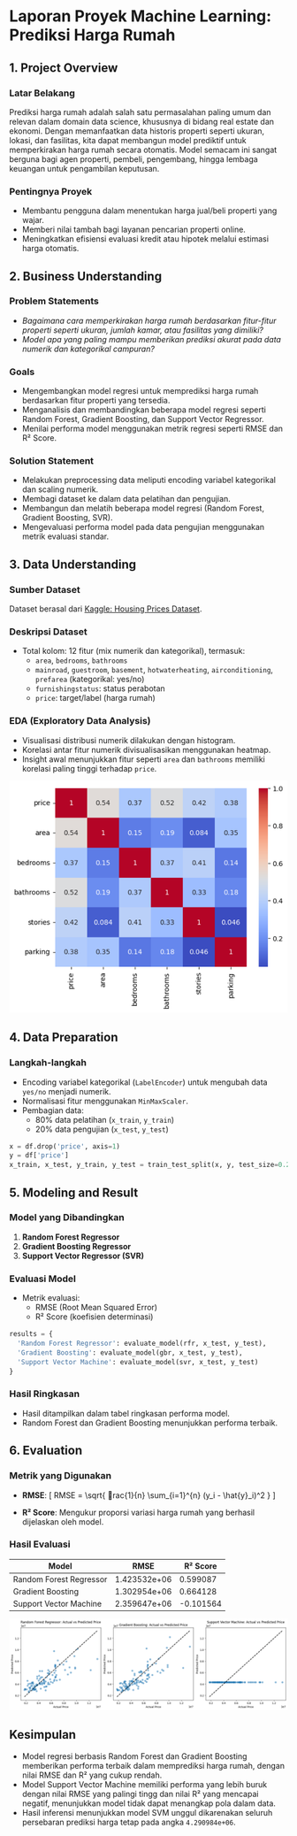 # Laporan Proyek Machine Learning: Prediksi Harga Rumah

## 1. Project Overview

### Latar Belakang
Prediksi harga rumah adalah salah satu permasalahan paling umum dan relevan dalam domain data science, khususnya di bidang real estate dan ekonomi. Dengan memanfaatkan data historis properti seperti ukuran, lokasi, dan fasilitas, kita dapat membangun model prediktif untuk memperkirakan harga rumah secara otomatis. Model semacam ini sangat berguna bagi agen properti, pembeli, pengembang, hingga lembaga keuangan untuk pengambilan keputusan.

### Pentingnya Proyek
- Membantu pengguna dalam menentukan harga jual/beli properti yang wajar.
- Memberi nilai tambah bagi layanan pencarian properti online.
- Meningkatkan efisiensi evaluasi kredit atau hipotek melalui estimasi harga otomatis.

## 2. Business Understanding

### Problem Statements
- *Bagaimana cara memperkirakan harga rumah berdasarkan fitur-fitur properti seperti ukuran, jumlah kamar, atau fasilitas yang dimiliki?*
- *Model apa yang paling mampu memberikan prediksi akurat pada data numerik dan kategorikal campuran?*

### Goals
- Mengembangkan model regresi untuk memprediksi harga rumah berdasarkan fitur properti yang tersedia.
- Menganalisis dan membandingkan beberapa model regresi seperti Random Forest, Gradient Boosting, dan Support Vector Regressor.
- Menilai performa model menggunakan metrik regresi seperti RMSE dan R² Score.

### Solution Statement
- Melakukan preprocessing data meliputi encoding variabel kategorikal dan scaling numerik.
- Membagi dataset ke dalam data pelatihan dan pengujian.
- Membangun dan melatih beberapa model regresi (Random Forest, Gradient Boosting, SVR).
- Mengevaluasi performa model pada data pengujian menggunakan metrik evaluasi standar.

## 3. Data Understanding

### Sumber Dataset
Dataset berasal dari [Kaggle: Housing Prices Dataset](https://www.kaggle.com/datasets/yasserh/housing-prices-dataset).

### Deskripsi Dataset
- Total kolom: 12 fitur (mix numerik dan kategorikal), termasuk:
  - `area`, `bedrooms`, `bathrooms`
  - `mainroad`, `guestroom`, `basement`, `hotwaterheating`, `airconditioning`, `prefarea` (kategorikal: yes/no)
  - `furnishingstatus`: status perabotan
  - `price`: target/label (harga rumah)

### EDA (Exploratory Data Analysis)
- Visualisasi distribusi numerik dilakukan dengan histogram.
- Korelasi antar fitur numerik divisualisasikan menggunakan heatmap.
- Insight awal menunjukkan fitur seperti `area` dan `bathrooms` memiliki korelasi paling tinggi terhadap `price`.

![heatmap](images/eda_heatmap.png) 

## 4. Data Preparation

### Langkah-langkah
- Encoding variabel kategorikal (`LabelEncoder`) untuk mengubah data `yes/no` menjadi numerik.
- Normalisasi fitur menggunakan `MinMaxScaler`.
- Pembagian data:
  - 80% data pelatihan (`x_train`, `y_train`)
  - 20% data pengujian (`x_test`, `y_test`)

```python
x = df.drop('price', axis=1)
y = df['price']
x_train, x_test, y_train, y_test = train_test_split(x, y, test_size=0.2)
```

## 5. Modeling and Result

### Model yang Dibandingkan
1. **Random Forest Regressor**
2. **Gradient Boosting Regressor**
3. **Support Vector Regressor (SVR)**

### Evaluasi Model
- Metrik evaluasi:
  - RMSE (Root Mean Squared Error)
  - R² Score (koefisien determinasi)

```python
results = {
  'Random Forest Regressor': evaluate_model(rfr, x_test, y_test),
  'Gradient Boosting': evaluate_model(gbr, x_test, y_test),
  'Support Vector Machine': evaluate_model(svr, x_test, y_test)
}
```

### Hasil Ringkasan
- Hasil ditampilkan dalam tabel ringkasan performa model.
- Random Forest dan Gradient Boosting menunjukkan performa terbaik.

## 6. Evaluation

### Metrik yang Digunakan

- **RMSE**:
\[
RMSE = \sqrt{ rac{1}{n} \sum_{i=1}^{n} (y_i - \hat{y}_i)^2 }
\]

- **R² Score**:
Mengukur proporsi variasi harga rumah yang berhasil dijelaskan oleh model.

### Hasil Evaluasi
| Model                   | RMSE          | R² Score |
|-------------------------|--------------|----------|
| Random Forest Regressor | 1.423532e+06 | 0.599087 |
| Gradient Boosting       | 1.302954e+06 | 0.664128 |
| Support Vector Machine  | 2.359647e+06 | -0.101564 |

![evaluation](images/regression_eval.png)  

## Kesimpulan
- Model regresi berbasis Random Forest dan Gradient Boosting memberikan performa terbaik dalam memprediksi harga rumah, dengan nilai RMSE dan R² yang cukup rendah.
- Model Support Vector Machine memiliki performa yang lebih buruk dengan nilai RMSE yang palingi tingg dan nilai R² yang mencapai negatif, menunjukkan model tidak dapat menangkap pola dalam data.
- Hasil inferensi menunjukkan model SVM unggul dikarenakan seluruh persebaran prediksi harga tetap pada angka `4.290984e+06`.
